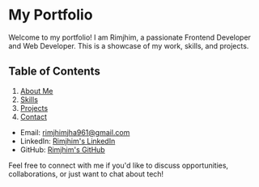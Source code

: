 # My Portfolio

Welcome to my portfolio! I am Rimjhim, a passionate Frontend Developer and Web Developer. This is a showcase of my work, skills, and projects.

## Table of Contents
1. [About Me](#about-me)
2. [Skills](#skills)
3. [Projects](#projects)
4. [Contact](#contact)


- Email: [rimjhimjha961@gmail.com](mailto:rimjhimjha961@gmail.com)
- LinkedIn: [Rimjhim's LinkedIn](https://www.linkedin.com/in/rimjhim-jha-b1b86b301/)
- GitHub: [Rimjhim's GitHub](https://github.com/Rimee2005//my-portfolio)

Feel free to connect with me if you'd like to discuss opportunities, collaborations, or just want to chat about tech!


